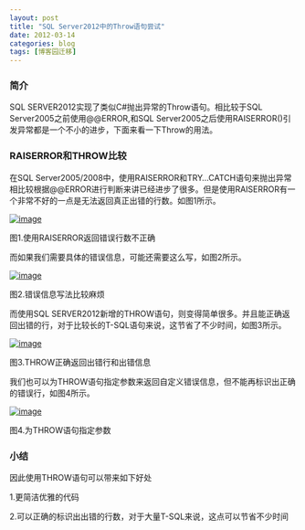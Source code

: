```yaml
---
layout: post
title: "SQL Server2012中的Throw语句尝试"
date: 2012-03-14
categories: blog
tags: [博客园迁移]
---
```


### 简介

SQL SERVER2012实现了类似C\#抛出异常的Throw语句。相比较于SQL Server2005之前使用@@ERROR,和SQL Server2005之后使用RAISERROR\(\)引发异常都是一个不小的进步，下面来看一下Throw的用法。

### RAISERROR和THROW比较

在SQL Server2005/2008中，使用RAISERROR和TRY…CATCH语句来抛出异常相比较根据@@ERROR进行判断来讲已经进步了很多。但是使用RAISERROR有一个非常不好的一点是无法返回真正出错的行数。如图1所示。

[![image](https://cdn.jsdelivr.net/gh/careyson/careyson.github.io@main/assets/images/2012-03-14-sql-server2012-throw/sql-server2012-throw-201203141201159798.png)](http://images.cnblogs.com/cnblogs_com/CareySon/201203/20120314120111783.png)

图1.使用RAISERROR返回错误行数不正确

而如果我们需要具体的错误信息，可能还需要这么写，如图2所示。

[![image](https://cdn.jsdelivr.net/gh/careyson/careyson.github.io@main/assets/images/2012-03-14-sql-server2012-throw/sql-server2012-throw-201203141201187582.png)](http://images.cnblogs.com/cnblogs_com/CareySon/201203/201203141201177157.png)

图2.错误信息写法比较麻烦

而使用SQL SERVER2012新增的THROW语句，则变得简单很多。并且能正确返回出错的行，对于比较长的T-SQL语句来说，这节省了不少时间，如图3所示。

[![image](https://cdn.jsdelivr.net/gh/careyson/careyson.github.io@main/assets/images/2012-03-14-sql-server2012-throw/sql-server2012-throw-20120314120124891.png)](http://images.cnblogs.com/cnblogs_com/CareySon/201203/20120314120119830.png)

图3.THROW正确返回出错行和出错信息

我们也可以为THROW语句指定参数来返回自定义错误信息，但不能再标识出正确的错误行，如图4所示。

[![image](https://cdn.jsdelivr.net/gh/careyson/careyson.github.io@main/assets/images/2012-03-14-sql-server2012-throw/sql-server2012-throw-201203141201277496.png)](http://images.cnblogs.com/cnblogs_com/CareySon/201203/201203141201252428.png)

图4.为THROW语句指定参数

### 小结

因此使用THROW语句可以带来如下好处

1.更简洁优雅的代码

2.可以正确的标识出出错的行数，对于大量T-SQL来说，这点可以节省不少时间

